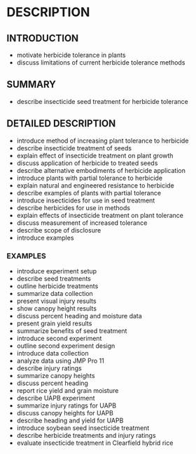 # DESCRIPTION

## INTRODUCTION

- motivate herbicide tolerance in plants
- discuss limitations of current herbicide tolerance methods

## SUMMARY

- describe insecticide seed treatment for herbicide tolerance

## DETAILED DESCRIPTION

- introduce method of increasing plant tolerance to herbicide
- describe insecticide treatment of seeds
- explain effect of insecticide treatment on plant growth
- discuss application of herbicide to treated seeds
- describe alternative embodiments of herbicide application
- introduce plants with partial tolerance to herbicide
- explain natural and engineered resistance to herbicide
- describe examples of plants with partial tolerance
- introduce insecticides for use in seed treatment
- describe herbicides for use in methods
- explain effects of insecticide treatment on plant tolerance
- discuss measurement of increased tolerance
- describe scope of disclosure
- introduce examples

### EXAMPLES

- introduce experiment setup
- describe seed treatments
- outline herbicide treatments
- summarize data collection
- present visual injury results
- show canopy height results
- discuss percent heading and moisture data
- present grain yield results
- summarize benefits of seed treatment
- introduce second experiment
- outline second experiment design
- introduce data collection
- analyze data using JMP Pro 11
- describe injury ratings
- summarize canopy heights
- discuss percent heading
- report rice yield and grain moisture
- describe UAPB experiment
- summarize injury ratings for UAPB
- discuss canopy heights for UAPB
- describe heading and yield for UAPB
- introduce soybean seed insecticide treatment
- describe herbicide treatments and injury ratings
- evaluate insecticide treatment in Clearfield hybrid rice

